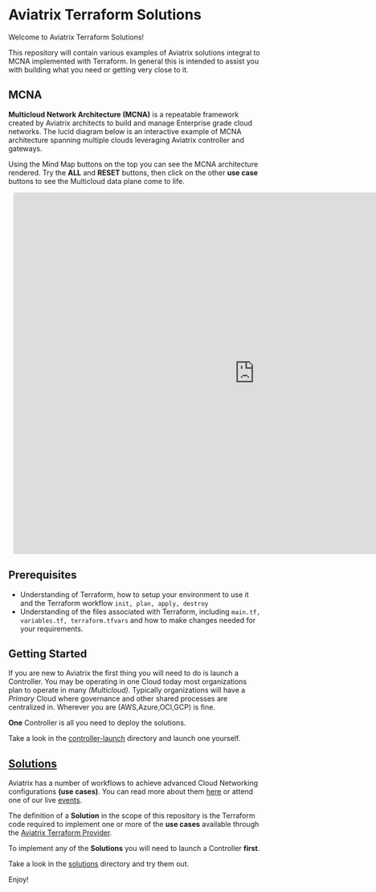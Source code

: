 # Aviatrix Terraform Solutions

Welcome to Aviatrix Terraform Solutions!

This repository will contain various examples of Aviatrix solutions integral to MCNA implemented with Terraform. In general this is intended to assist you with building what you need or getting very close to it. 

## MCNA

**Multicloud Network Architecture (MCNA)** is a repeatable framework created by Aviatrix architects to build and manage Enterprise grade cloud networks. The lucid diagram below is an interactive example of MCNA architecture spanning multiple clouds leveraging Aviatrix controller and gateways.

Using the Mind Map buttons on the top you can see the MCNA architecture rendered. Try the **ALL** and **RESET** buttons, then click on the other **use case** buttons to see the Multicloud data plane come to life.

<div style="width: 960px; height: 720px; margin: 10px; position: relative;"><iframe src="https://app.lucidchart.com/documents/embeddedchart/a5205086-cabd-4072-8f0a-77fcc1b13ed5" id="Hlw5BRlL2euK" frameborder="0" allowfullscreen="allowfullscreen" height="100%" width="100%"></iframe></div>

## Prerequisites

- Understanding of Terraform, how to setup your environment to use it and the Terraform workflow ```init, plan, apply, destroy```
- Understanding of the files associated with Terraform, including ```main.tf, variables.tf, terraform.tfvars``` and how to make changes needed for your requirements.

## Getting Started

If you are new to Aviatrix the first thing you will need to do is launch a Controller. You may be operating in one Cloud today most organizations plan to operate in many *(Multicloud)*. Typically organizations will have a *Primary* Cloud where governance and other shared processes are centralized in. Wherever you are (AWS,Azure,OCI,GCP) is fine. 

**One** Controller is all you need to deploy the solutions.

Take a look in the [controller-launch](./controller-launch) directory and launch one yourself.

## [Solutions](./solutions)

Aviatrix has a number of workflows to achieve advanced Cloud Networking configurations **(use cases)**. You can read more about them [here](https://docs.aviatrix.com/) or attend one of our live [events](https://aviatrix.com/events/).

The definition of a **Solution** in the scope of this repository is the Terraform code required to implement one or more of the **use cases** available through the [Aviatrix Terraform Provider](https://www.terraform.io/docs/providers/aviatrix/index.html).

To implement any of the **Solutions** you will need to launch a Controller **first**.

Take a look in the [solutions](./solutions) directory and try them out.

Enjoy!



